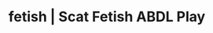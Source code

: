---
categories:
- AI Erotica
- Shibari
- ABDL Play
- Inclusive Desire
- Nerdy Seduction
image: /assets/images/1747714220419.jpg
layout: post
schema:
  description: Premium adult content featuring ABDL Play, Scat Fetish. High-quality
    images with erotic themes.
  keywords:
  - Nerdy Seduction
  - ABDL Play
  - Tattooed Beauties
  - Shibari
  - Queer Kinks
  - Scat Fetish
  name: 1747714220419 | ABDL Play Scat Fetish
  type: VisualArtwork
seo:
  description: Featured content with exclusive Scat Fetish, ABDL Play. HD images available.
  keywords: Scat Fetish, ABDL Play
  og_image: /assets/images/1747714220419.jpg
  schema_type: VisualArtwork
tags:
- '#fetish'
- ABDL Play
- Scat Fetish
title: fetish | Scat Fetish ABDL Play
---